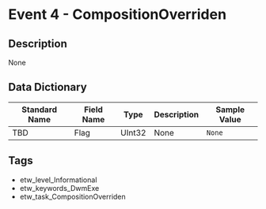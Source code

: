 # Event 4 - CompositionOverriden

## Description
None

## Data Dictionary
|Standard Name|Field Name|Type|Description|Sample Value|
|---|---|---|---|---|
|TBD|Flag|UInt32|None|`None`|

## Tags
* etw_level_Informational
* etw_keywords_DwmExe
* etw_task_CompositionOverriden